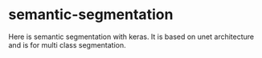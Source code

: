 # semantic-segmentation
Here is semantic segmentation with keras. It is based on unet architecture and is for multi class segmentation.
